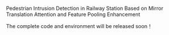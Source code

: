 Pedestrian Intrusion Detection in Railway Station Based on Mirror Translation Attention and Feature Pooling Enhancement


The complete code and environment will be released soon！
